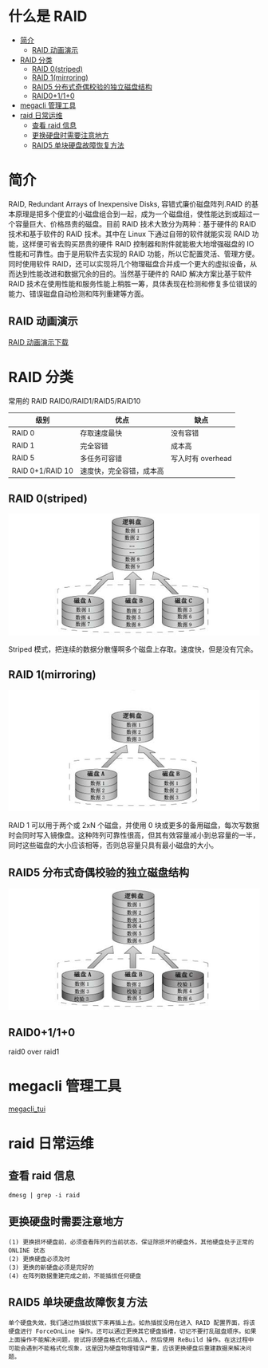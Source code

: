 # 什么是 RAID


<!-- vim-markdown-toc GFM -->
* [简介](#简介)
    * [RAID 动画演示](#raid-动画演示)
* [RAID 分类](#raid-分类)
    * [RAID 0(striped)](#raid-0striped)
    * [RAID 1(mirroring)](#raid-1mirroring)
    * [RAID5 分布式奇偶校验的独立磁盘结构](#raid5-分布式奇偶校验的独立磁盘结构)
    * [RAID0+1/1+0](#raid0110)
* [megacli 管理工具](#megacli-管理工具)
* [raid 日常运维](#raid-日常运维)
    * [查看 raid 信息](#查看-raid-信息)
    * [更换硬盘时需要注意地方](#更换硬盘时需要注意地方)
    * [RAID5 单块硬盘故障恢复方法](#raid5-单块硬盘故障恢复方法)

<!-- vim-markdown-toc -->

# 简介
RAID, Redundant Arrays of Inexpensive Disks, 容错式廉价磁盘阵列.RAID 的基本原理是把多个便宜的小磁盘组合到一起，成为一个磁盘组，使性能达到或超过一个容量巨大、价格昂贵的磁盘。目前 RAID 技术大致分为两种：基于硬件的 RAID 技术和基于软件的 RAID 技术。其中在 Linux 下通过自带的软件就能实现 RAID 功能，这样便可省去购买昂贵的硬件 RAID 控制器和附件就能极大地增强磁盘的 IO 性能和可靠性。由于是用软件去实现的 RAID 功能，所以它配置灵活、管理方便。同时使用软件 RAID，还可以实现将几个物理磁盘合并成一个更大的虚拟设备，从而达到性能改进和数据冗余的目的。当然基于硬件的 RAID 解决方案比基于软件 RAID 技术在使用性能和服务性能上稍胜一筹，具体表现在检测和修复多位错误的能力、错误磁盘自动检测和阵列重建等方面。

## RAID 动画演示

[RAID 动画演示下载](https://raw.githubusercontent.com/BillWang139967/op_practice_code/master/store/RAID/raid.exe)

# RAID 分类

常用的 RAID RAID0/RAID1/RAID5/RAID10

| 级别   |     优点      |     缺点|
|------------|----------|---------|
|RAID 0 | 存取速度最快 | 没有容错 |
|RAID 1 | 完全容错 | 成本高 |
|RAID 5 | 多任务可容错 | 写入时有 overhead |
|RAID 0+1/RAID 10 | 速度快，完全容错，成本高 |


## RAID 0(striped)

![raid-0 图解](../../images/raid/raid-0.png)

Striped 模式，把连续的数据分散懂啊多个磁盘上存取。速度快，但是没有冗余。

## RAID 1(mirroring)

![raid-1 图解](../../images/raid/raid-1.png)

RAID 1 可以用于两个或 2xN 个磁盘，并使用 0 块或更多的备用磁盘，每次写数据时会同时写入镜像盘。这种阵列可靠性很高，但其有效容量减小到总容量的一半，同时这些磁盘的大小应该相等，否则总容量只具有最小磁盘的大小。

## RAID5 分布式奇偶校验的独立磁盘结构

![raid-5 图解](../../images/raid/raid-5.png)

## RAID0+1/1+0

raid0 over raid1

# megacli 管理工具

[megacli_tui](https://github.com/BillWang139967/megacli_tui)

# raid 日常运维
## 查看 raid 信息

    dmesg | grep -i raid

## 更换硬盘时需要注意地方

    (1) 更换损坏硬盘前，必须查看阵列的当前状态，保证除损坏的硬盘外，其他硬盘处于正常的 ONLINE 状态
    (2) 更换硬盘必须及时
    (3) 更换的新硬盘必须是完好的
    (4) 在阵列数据重建完成之前，不能插拔任何硬盘

## RAID5 单块硬盘故障恢复方法

    单个硬盘失效，我们通过热插拔拔下来再插上去。如热插拔没用在进入 RAID 配置界面，将该硬盘进行 ForceOnLine 操作。还可以通过更换其它硬盘插槽，切记不要打乱磁盘顺序。如果上面操作不能解决问题，尝试将该硬盘格式化后插入，然后使用 ReBuild 操作。在这过程中可能会遇到不能格式化现象，这是因为硬盘物理错误严重，应该更换硬盘后重建数据来解决问题。
